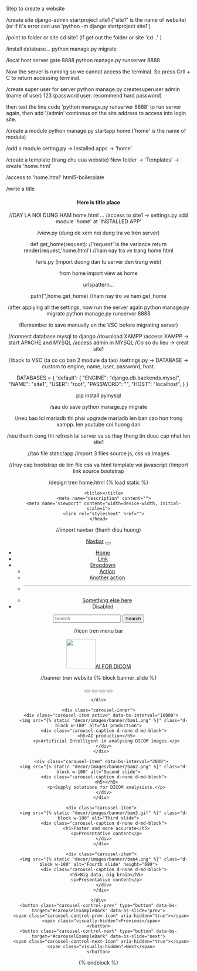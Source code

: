 Step to create a website

/create site
django-admin startproject site1 ("site1" is the name of website)
(or if it's error can use 'python -m django startproject site1')

/point to folder or site
cd site1 (if get out the folder or site 'cd ..' )

/install database...
python manage.py migrate

/local host server gate 8888
python manage.py runserver 8888

Now the server is running so we cannot access the terminal. So press Crtl + C to return accessing terminal.

/create super user for server
python manage.py createsuperuser
admin (name of user)
123 (password user. recommend hard password)

then text the line code 'python manage.py runserver 8888' to run server again, then add '/admin' continous on the site address to access into login site.


/create a module 
python manage.py startapp home ('home' is the name of module)

/add a module 
setting.py -> Installed apps -> 'home'

/create a template (trang chu cua website)
New folder -> 'Templates' -> create 'home.html'

/access to 'home.html'
html5-boilerplate


/write a title
	<header>
	<header>
    <body>

<h4>Here is title place </h4> //DAY LA NOI DUNG HAM home.html
...
	<body>
/access to site1 -> settings.py
add module 'home' at 'INSTALLED APP'

/view.py (dung de xem noi dung tra ve tren server)

def get_home(request): //'request' is the variance 
	return render(request,'home.html') //ham nay tra ve trang home.html

/urls.py (import duong dan tu server den trang web)

from home import view as home

urlspattern...

path('',home.get_home) //ham nay tro ve ham get_home

/after applying all the settings, now run the server again
python manage.py migrate 
python manage.py runserver 8888

(Remember to save manually on the VSC before migrating server)

//connect database mysql to django
/download XAMPP
/access XAMPP -> start APACHE and MYSQL
/access admin in MYSQL
/Co so du lieu -> creat site1

//back to VSC (ta co co ban 2 module da tao)
/settings.py -> DATABASE -> custom to engine, name, user, password, host.

DATABASES = {
    'default': {
        "ENGINE": "django.db.backends.mysql",
        "NAME": "site1",
        "USER": "root",
        "PASSWORD": "",
        "HOST": "localhost",
    }
}

pip install pymysql

/sau do save 
python manage.py migrate

//neu bao loi mariadb thi phai upgrade mariadb len ban cao hon trong xampp. len youtube coi huong dan

/neu thanh cong thi refresh lai server va se thay thong tin duoc cap nhat len site1

//tao file static/app
/import 3 files source js, css va images

//truy cap bootstrap de tim file css va html template voi javascript
//import link source bootstrap

/design tren home.html
{% load static %}

<head>
        <meta charset="utf-8">
        <meta http-equiv="X-UA-Compatible" content="IE=edge">
        <!-- css -->
        <link href="https://cdn.jsdelivr.net/npm/bootstrap@5.3.5/dist/css/bootstrap.min.css" rel="stylesheet" integrity="sha384-SgOJa3DmI69IUzQ2PVdRZhwQ+dy64/BUtbMJw1MZ8t5HZApcHrRKUc4W0kG879m7" crossorigin="anonymous">
        <link href-"{% static 'home/css/style.css' %}" rel="stylesheet" />
        <link href-"{% static 'home/css/owl.carousel.min.css' %}" rel="stylesheet" />
        <link href-"{% static 'home/css/all.min.css' %}" rel="stylesheet" />
        <!-- js -->
        <script https://cdnjs.cloudflare.com/ajax/libs/jquery/3.7.1/jquery.min.js />
        <script src="https://cdn.jsdelivr.net/npm/@popperjs/core@2.11.8/dist/umd/popper.min.js" integrity="sha384-I7E8VVD/ismYTF4hNIPjVp/Zjvgyol6VFvRkX/vR+Vc4jQkC+hVqc2pM8ODewa9r" crossorigin="anonymous"></script>
        <script src="https://cdn.jsdelivr.net/npm/bootstrap@5.3.5/dist/js/bootstrap.min.js" integrity="sha384-VQqxDN0EQCkWoxt/0vsQvZswzTHUVOImccYmSyhJTp7kGtPed0Qcx8rK9h9YEgx+" crossorigin="anonymous"></script>
        <script src="{% static 'home/js/s3.js' %}"> </script>
        <script src="{% static 'home/js/myscript.js' %}"> </script>
        <script src="{% static 'home/js/all.min.js' %}"> </script>
            
        <title></title>
        <meta name="description" content="">
        <meta name="viewport" content="width=device-width, initial-scale=1">
        <link rel="stylesheet" href="">
    </head>

//import navbar (thanh dieu huong)

<nav class="navbar navbar-expand-lg bg-body-tertiary">
            <div class="container-fluid">
              <a class="navbar-brand" href="#">Navbar</a>
              <button class="navbar-toggler" type="button" data-bs-toggle="collapse" data-bs-target="#navbarSupportedContent" aria-controls="navbarSupportedContent" aria-expanded="false" aria-label="Toggle navigation">
                <span class="navbar-toggler-icon"></span>
              </button>
              <div class="collapse navbar-collapse" id="navbarSupportedContent">
                <ul class="navbar-nav me-auto mb-2 mb-lg-0">
                  <li class="nav-item">
                    <a class="nav-link active" aria-current="page" href="#">Home</a>
                  </li>
                  <li class="nav-item">
                    <a class="nav-link" href="#">Link</a>
                  </li>
                  <li class="nav-item dropdown">
                    <a class="nav-link dropdown-toggle" href="#" role="button" data-bs-toggle="dropdown" aria-expanded="false">
                      Dropdown
                    </a>
                    <ul class="dropdown-menu">
                      <li><a class="dropdown-item" href="#">Action</a></li>
                      <li><a class="dropdown-item" href="#">Another action</a></li>
                      <li><hr class="dropdown-divider"></li>
                      <li><a class="dropdown-item" href="#">Something else here</a></li>
                    </ul>
                  </li>
                  <li class="nav-item">
                    <a class="nav-link disabled" aria-disabled="true">Disabled</a>
                  </li>
                </ul>
                <form class="d-flex" role="search">
                  <input class="form-control me-2" type="search" placeholder="Search" aria-label="Search">
                  <button class="btn btn-outline-success" type="submit">Search</button>
                </form>
              </div>
            </div>
          </nav>

//icon tren menu bar
<body>
        <!-- Header menu -->
        <nav class="navbar navbar-expand-lg bg-body-tertiary">
            <div class="container-fluid">
              <a class="navbar-brand" href="#">
                <img src="{% static 'decor/images/logo1.png' %}" width= "80" height= "80"/>AI FOR DICOM
              </a>

//banner tren website
{% block banner_slide %}
<div id="carouselExampleDark" class="carousel carousel-dark slide">
    <div class="carousel-indicators">
      <button type="button" data-bs-target="#carouselExampleDark" data-bs-slide-to="0" class="active" aria-current="true" aria-label="Slide 1"></button>
      <button type="button" data-bs-target="#carouselExampleDark" data-bs-slide-to="1" aria-label="Slide 2"></button>
      <button type="button" data-bs-target="#carouselExampleDark" data-bs-slide-to="2" aria-label="Slide 3"></button>
      <button type="button" data-bs-target="#carouselExampleDark" data-bs-slide-to="3" aria-label="Slide 4"></button>

    </div>
    
    <div class="carousel-inner">
      <div class="carousel-item active" data-bs-interval="10000">
        <img src="{% static "decor/images/banner/ban1.png" %}" class="d-block w-100" alt="AI production">
        <div class="carousel-caption d-none d-md-block">
          <h5>AI production</h5>
          <p>Artificial Intelligent in analysing DICOM images.</p>
        </div>
      </div>

      <div class="carousel-item" data-bs-interval="2000">
        <img src="{% static "decor/images/banner/ban2.png" %}" class="d-block w-100" alt="Second slide">
        <div class="carousel-caption d-none d-md-block">
          <h5></h5>
          <p>Supply solutions for DICOM analysists.</p>
        </div>
      </div>
      
      <div class="carousel-item">
        <img src="{% static "decor/images/banner/ban3.gif" %}" class="d-block w-100" alt="Third slide">
        <div class="carousel-caption d-none d-md-block">
          <h5>Faster and more accurate</h5>
          <p>Presentative content</p>
        </div>
      </div>

      <div class="carousel-item">
        <img src="{% static "decor/images/banner/ban4.png" %}" class="d-block w-100" alt="Fourth slide" height="680">
        <div class="carousel-caption d-none d-md-block">
          <h5>Big data, big brain</h5>
          <p>Presentative content</p>
        </div>
      </div>

    </div>
    <button class="carousel-control-prev" type="button" data-bs-target="#carouselExampleDark" data-bs-slide="prev">
      <span class="carousel-control-prev-icon" aria-hidden="true"></span>
      <span class="visually-hidden">Previous</span>
    </button>
    <button class="carousel-control-next" type="button" data-bs-target="#carouselExampleDark" data-bs-slide="next">
      <span class="carousel-control-next-icon" aria-hidden="true"></span>
      <span class="visually-hidden">Next</span>
    </button>
  </div>
{% endblock  %}


